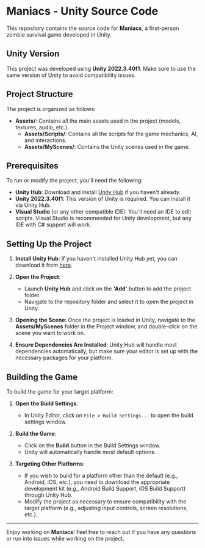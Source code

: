 # Maniacs - Unity Source Code

This repository contains the source code for **Maniacs**, a first-person zombie survival game developed in Unity.

## Unity Version

This project was developed using **Unity 2022.3.40f1**. Make sure to use the same version of Unity to avoid compatibility issues.

## Project Structure

The project is organized as follows:

- **Assets/**: Contains all the main assets used in the project (models, textures, audio, etc.).
  - **Assets/Scripts/**: Contains all the scripts for the game mechanics, AI, and interactions.
  - **Assets/MyScenes/**: Contains the Unity scenes used in the game.
  
## Prerequisites

To run or modify the project, you'll need the following:

- **Unity Hub**: Download and install [Unity Hub](https://unity.com/download) if you haven't already.
- **Unity 2022.3.40f1**: This version of Unity is required. You can install it via Unity Hub.
- **Visual Studio** (or any other compatible IDE): You'll need an IDE to edit scripts. Visual Studio is recommended for Unity development, but any IDE with C# support will work.

## Setting Up the Project

1. **Install Unity Hub**: If you haven't installed Unity Hub yet, you can download it from [here](https://unity.com/download).
   
2. **Open the Project**:
   - Launch **Unity Hub** and click on the **'Add'** button to add the project folder.
   - Navigate to the repository folder and select it to open the project in Unity.

3. **Opening the Scene**: Once the project is loaded in Unity, navigate to the **Assets/MyScenes** folder in the Project window, and double-click on the scene you want to work on.

4. **Ensure Dependencies Are Installed**: Unity Hub will handle most dependencies automatically, but make sure your editor is set up with the necessary packages for your platform.

## Building the Game

To build the game for your target platform:

1. **Open the Build Settings**:
   - In Unity Editor, click on `File > Build Settings...` to open the build settings window.
   
2. **Build the Game**:
   - Click on the **Build** button in the Build Settings window.
   - Unity will automatically handle most default options.
   
3. **Targeting Other Platforms**:
   - If you wish to build for a platform other than the default (e.g., Android, iOS, etc.), you need to download the appropriate development kit (e.g., Android Build Support, iOS Build Support) through Unity Hub.
   - Modify the project as necessary to ensure compatibility with the target platform (e.g., adjusting input controls, screen resolutions, etc.).

---

Enjoy working on **Maniacs**! Feel free to reach out if you have any questions or run into issues while working on the project.
